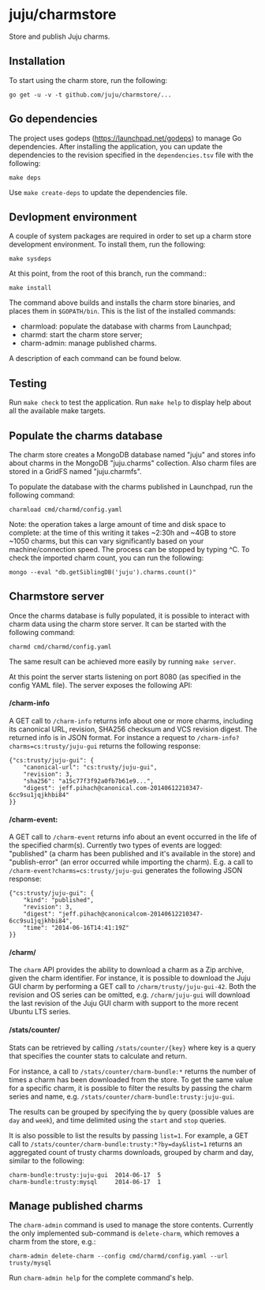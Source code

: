 # juju/charmstore

Store and publish Juju charms.

## Installation

To start using the charm store, run the following:

    go get -u -v -t github.com/juju/charmstore/...

## Go dependencies

The project uses godeps (https://launchpad.net/godeps) to manage Go
dependencies. After installing the application, you can update the dependencies
to the revision specified in the `dependencies.tsv` file with the following:

    make deps

Use `make create-deps` to update the dependencies file.

## Devlopment environment

A couple of system packages are required in order to set up a charm store
development environment. To install them, run the following:

    make sysdeps

At this point, from the root of this branch, run the command::

    make install

The command above builds and installs the charm store binaries, and places them
in `$GOPATH/bin`. This is the list of the installed commands:

- charmload: populate the database with charms from Launchpad;
- charmd: start the charm store server;
- charm-admin: manage published charms.

A description of each command can be found below.

## Testing

Run `make check` to test the application.
Run `make help` to display help about all the available make targets.

## Populate the charms database

The charm store creates a MongoDB database named "juju" and stores info about
charms in the MongoDB "juju.charms" collection. Also charm files are stored in
a GridFS named "juju.charmfs".

To populate the database with the charms published in Launchpad, run the
following command:

    charmload cmd/charmd/config.yaml

Note: the operation takes a large amount of time and disk space to complete:
at the time of this writing it takes ~2:30h and ~4GB to store ~1050 charms,
but this can vary significantly based on your machine/connection speed.
The process can be stopped by typing ^C.
To check the imported charm count, you can run the following:

    mongo --eval "db.getSiblingDB('juju').charms.count()"

## Charmstore server

Once the charms database is fully populated, it is possible to interact with
charm data using the charm store server. It can be started with the following
command:

    charmd cmd/charmd/config.yaml

The same result can be achieved more easily by running `make server`.

At this point the server starts listening on port 8080 (as specified in the
config YAML file).
The server exposes the following API:

#### /charm-info

A GET call to `/charm-info` returns info about one or more charms, including
its canonical URL, revision, SHA256 checksum and VCS revision digest.
The returned info is in JSON format.
For instance a request to `/charm-info?charms=cs:trusty/juju-gui` returns the
following response:

    {"cs:trusty/juju-gui": {
        "canonical-url": "cs:trusty/juju-gui",
        "revision": 3,
        "sha256": "a15c77f3f92a0fb7b61e9...",
        "digest": jeff.pihach@canonical.com-20140612210347-6cc9su1jqjkhbi84"
    }}

#### /charm-event:

A GET call to `/charm-event` returns info about an event occurred in the life
of the specified charm(s). Currently two types of events are logged:
"published" (a charm has been published and it's available in the store) and
"publish-error" (an error occurred while importing the charm).
E.g. a call to `/charm-event?charms=cs:trusty/juju-gui` generates the following
JSON response:

    {"cs:trusty/juju-gui": {
        "kind": "published",
        "revision": 3,
        "digest": "jeff.pihach@canonicalcom-20140612210347-6cc9su1jqjkhbi84",
        "time": "2014-06-16T14:41:19Z"
    }}

#### /charm/

The `charm` API provides the ability to download a charm as a Zip archive,
given the charm identifier. For instance, it is possible to download the Juju
GUI charm by performing a GET call to `/charm/trusty/juju-gui-42`. Both the
revision and OS series can be omitted, e.g. `/charm/juju-gui` will download the
last revision of the Juju GUI charm with support to the more recent Ubuntu LTS
series.

#### /stats/counter/

Stats can be retrieved by calling `/stats/counter/{key}` where key is a query
that specifies the counter stats to calculate and return.

For instance, a call to `/stats/counter/charm-bundle:*` returns the number of
times a charm has been downloaded from the store. To get the same value for
a specific charm, it is possible to filter the results by passing the charm
series and name, e.g. `/stats/counter/charm-bundle:trusty:juju-gui`.

The results can be grouped by specifying the `by` query (possible values are
`day` and `week`), and time delimited using the `start` and `stop` queries.

It is also possible to list the results by passing `list=1`. For example, a GET
call to `/stats/counter/charm-bundle:trusty:*?by=day&list=1` returns an
aggregated count of trusty charms downloads, grouped by charm and day, similar
to the following:

    charm-bundle:trusty:juju-gui  2014-06-17  5
    charm-bundle:trusty:mysql     2014-06-17  1

## Manage published charms

The `charm-admin` command is used to manage the store contents. Currently the
only implemented sub-command is `delete-charm`, which removes a charm from
the store, e.g.:

    charm-admin delete-charm --config cmd/charmd/config.yaml --url trusty/mysql

Run `charm-admin help` for the complete command's help.
